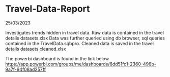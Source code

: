 # Travel-Data-Report
25/03/2023


Investigates trends hidden in travel data.
Raw data is contained in the travel details datasets.xlsx
Data was further queried using db browser, sql queries contained in the TravelData.sqbpro.
Cleaned data is saved in the travel details datasets cleaned.xlsx

The powerbi dashboard is found in the link below
https://app.powerbi.com/groups/me/dashboards/6dd51fc1-2360-496b-9a7f-94f08ad257ff

